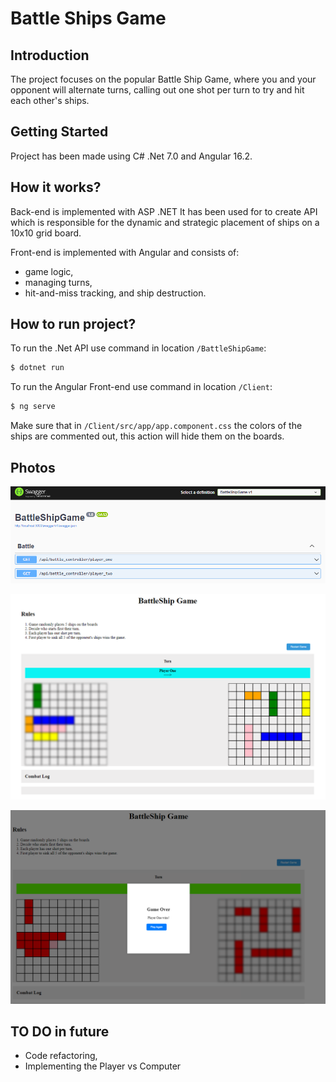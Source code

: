 # Battle Ships Game

## Introduction
The project focuses on the popular Battle Ship Game, where you and your opponent will alternate turns, calling out one shot per turn to try and hit each other's ships. 

## Getting Started
Project has been made using C# .Net 7.0 and Angular 16.2.

## How it works?
Back-end is implemented with ASP .NET
It has been used for to create API which is responsible for the dynamic and strategic placement of ships on a 10x10 grid board.

Front-end is implemented with Angular and consists of:
- game logic, 
- managing turns, 
- hit-and-miss tracking, and ship destruction.

## How to run project?

To run the .Net API use command in location `/BattleShipGame`:
```bash
$ dotnet run
 ```
 To run the Angular Front-end use command in location `/Client`:
 ```bash
 $ ng serve
 ```

Make sure that in `/Client/src/app/app.component.css` the colors of the ships are commented out, this action will hide them on the boards.

## Photos
![Endpoints](Images/endpoints.png)

![BattleShipGame](Images/BattleShipGame.png)

![BattleShipGameEnd](Images/BattleShipGameOver.png)

## TO DO in future
- Code refactoring,
- Implementing the Player vs Computer
